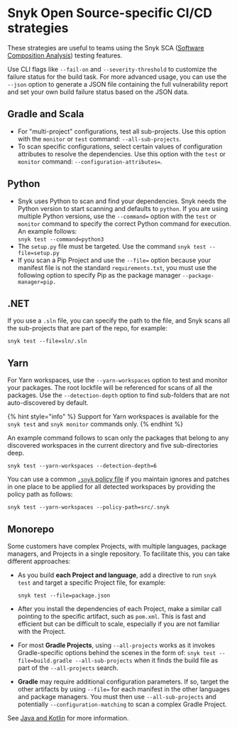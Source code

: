 # Snyk Open Source-specific CI/CD strategies

These strategies are useful to teams using the Snyk SCA ([Software Composition Analysis](https://snyk.io/blog/what-is-software-composition-analysis-sca-and-does-my-company-need-it/)) testing features.

Use CLI flags like `--fail-on` and `--severity-threshold` to customize the failure status for the build task. For more advanced usage, you can use the `--json` option to generate a JSON file containing the full vulnerability report and set your own build failure status based on the JSON data.

## Gradle and Scala

* For "multi-project" configurations, test all sub-projects. Use this option with the `monitor` or `test` command: `--all-sub-projects`.
* To scan specific configurations, select certain values of configuration attributes to resolve the dependencies. Use this option with the `test` or `monitor` command: `--configuration-attributes=`.

## Python

* Snyk uses Python to scan and find your dependencies. Snyk needs the Python version to start scanning and defaults to `python`. If you are using multiple Python versions, use the `--command=` option with the `test` or `monitor` command to specify the correct Python command for execution. An example follows:\
  `snyk test --command=python3`
* The `setup.py` file must be targeted. Use the command `snyk test --file=setup.py`
* If you scan a Pip Project and use the `--file=` option because your manifest file is not the standard `requirements.txt`, you must use the following option to specify Pip as the package manager `--package-manager=pip.`

## .NET

If you use a `.sln` file, you can specify the path to the file, and Snyk scans all the sub-projects that are part of the repo, for example:

```
snyk test --file=sln/.sln
```

## Yarn

For Yarn workspaces, use the `--yarn-workspaces` option to test and monitor your packages. The root lockfile will be referenced for scans of all the packages. Use the `--detection-depth` option to find sub-folders that are not auto-discovered by default.

{% hint style="info" %}
Support for Yarn workspaces is available for the `snyk test` and `snyk monitor` commands only.
{% endhint %}

An example command follows to scan only the packages that belong to any discovered workspaces in the current directory and five sub-directories deep.

```
snyk test --yarn-workspaces --detection-depth=6
```

You can use a common [`.snyk` policy file](../../../scan-with-snyk/policies/the-.snyk-file.md) if you maintain ignores and patches in one place to be applied for all detected workspaces by providing the policy path as follows:

```
snyk test --yarn-workspaces --policy-path=src/.snyk
```

## Monorepo

Some customers have complex Projects, with multiple languages, package managers, and Projects in a single repository. To facilitate this, you can take different approaches:

*   As you build **each Project and language**, add a directive to run `snyk test` and target a specific Project file, for example:

    ```
    snyk test --file=package.json
    ```
* After you install the dependencies of each Project, make a similar call pointing to the specific artifact, such as `pom.xml`. This is fast and efficient but can be difficult to scale, especially if you are not familiar with the Project.
* For most **Gradle Projects**, using `--all-projects` works as it invokes Gradle-specific options behind the scenes in the form of: `snyk test --file=build.gradle --all-sub-projects` when it finds the build file as part of the `--all-projects` search.
* **Gradle** may require additional configuration parameters. If so, target the other artifacts by using `--file=` for each manifest in the other languages and package managers. You must then use `--all-sub-projects` and potentially `--configuration-matching` to scan a complex Gradle Project.

See [Java and Kotlin](../../../scan-with-snyk/supported-languages-and-frameworks/java-and-kotlin/) for more information.

##
